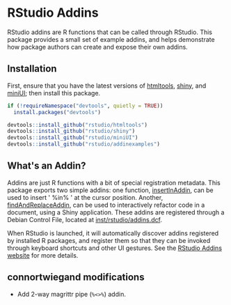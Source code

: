 RStudio Addins
==============

RStudio addins are R functions that can be called through RStudio. This package
provides a small set of example addins, and helps demonstrate how package
authors can create and expose their own addins.

Installation
------------

First, ensure that you have the latest versions of
[htmltools](https://github.com/rstudio/htmltools),
[shiny](https://github.com/rstudio/shiny), and
[miniUI](https://github.com/rstudio/miniUI);
then install this package.

```r
if (!requireNamespace("devtools", quietly = TRUE))
  install.packages("devtools")

devtools::install_github("rstudio/htmltools")
devtools::install_github("rstudio/shiny")
devtools::install_github("rstudio/miniUI")
devtools::install_github("rstudio/addinexamples")
```

What's an Addin?
----------------

Addins are just R functions with a bit of special registration metadata. This
package exports two simple addins: one function,
[insertInAddin](https://github.com/rstudio/addinexamples/blob/master/R/insertInAddin.R),
can be used to insert ' %in% ' at the cursor position. Another,
[findAndReplaceAddin](https://github.com/rstudio/addinexamples/blob/master/R/findAndReplaceAddin.R),
can be used to interactively refactor code in a document, using a Shiny application.
These addins are registered through a Debian Control File, located at
[inst/rstudio/addins.dcf](https://github.com/rstudio/addinexamples/blob/master/inst/rstudio/addins.dcf).

When RStudio is launched, it will automatically discover addins registered by
installed R packages, and register them so that they can be invoked through
keyboard shortcuts and other UI gestures. See the
[RStudio Addins website](http://rstudio.github.io/rstudioaddins/)
for more details.

connortwiegand modifications
----------------
- Add 2-way magrittr pipe (`%<>%`) addin.
